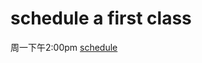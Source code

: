 # schedule a first class

周一下午2:00pm
[schedule](https://event.webinarjam.com/live/6/0zymzspcpnboy2ki30wg)